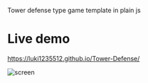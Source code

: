 Tower defense type game template in plain js

# Live demo
https://luki1235512.github.io/Tower-Defense/

![screen](https://user-images.githubusercontent.com/49656590/194114220-f12cd89e-3417-4829-afc4-d69ab9eb0cee.png)
